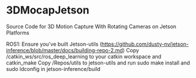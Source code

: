 # 3DMocapJetson
Source Code for 3D Motion Capture With Rotating Cameras on Jetson Platforms

ROS1:
Ensure you've built Jetson-utils (https://github.com/dusty-nv/jetson-inference/blob/master/docs/building-repo-2.md)
Copy /catkin_ws/src/ros_deep_learning to your catkin workspace and catkin_make
Copy /Repos/utils to jetson-utils and run sudo make install and sudo ldconfig in jetson-inference/build
